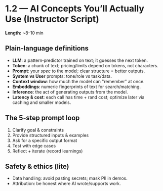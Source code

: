 # 1.2 — AI Concepts You’ll Actually Use (Instructor Script)

**Length:** ~8–10 min

## Plain‑language definitions
- **LLM**: a pattern‑predictor trained on text; it guesses the next token.
- **Token**: a chunk of text; pricing/limits depend on tokens, not characters.
- **Prompt**: your *spec* to the model; clear structure = better outputs.
- **System vs User** prompts: tone/role vs task/data.
- **Context window**: how much the model can "remember" at once.
- **Embeddings**: numeric fingerprints of text for search/matching.
- **Inference**: the act of generating outputs from the model.
- **Latency & cost**: each call has time + rand cost; optimize later via caching and smaller models.

## The 5‑step prompt loop
1) Clarify goal & constraints  
2) Provide structured inputs & examples  
3) Ask for a specific output format  
4) Test with edge cases  
5) Reflect + iterate (record learnings)

## Safety & ethics (lite)
- Data handling: avoid pasting secrets; mask PII in demos.
- Attribution: be honest where AI wrote/supports work.
